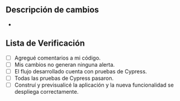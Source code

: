 ## Descripción de cambios
- <!--- Descripción -->

## Lista de Verificación
- [ ] Agregué comentarios a mi código.
- [ ] Mis cambios no generan ninguna alerta.
- [ ] El flujo desarrollado cuenta con pruebas de Cypress.
- [ ] Todas las pruebas de Cypress pasaron.
- [ ] Construí y previsualicé la aplicación y la nueva funcionalidad se despliega correctamente.
